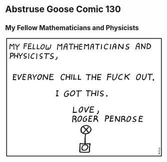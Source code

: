 # Abstruse Goose Comic 130
## My Fellow Mathematicians and Physicists

![image](comics/penrose.png)
